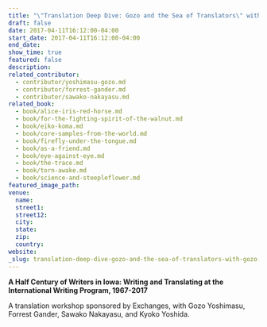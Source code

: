 ```yaml
---
title: "\"Translation Deep Dive: Gozo and the Sea of Translators\" with Gozo Yoshimasu, Forrest Gander, Sawako Nakayasu, and Kyoko Yoshida, Iowa city"
draft: false
date: 2017-04-11T16:12:00-04:00
start_date: 2017-04-11T16:12:00-04:00
end_date:
show_time: true
featured: false
description:
related_contributor:
  - contributor/yoshimasu-gozo.md
  - contributor/forrest-gander.md
  - contributor/sawako-nakayasu.md
related_book:
  - book/alice-iris-red-horse.md
  - book/for-the-fighting-spirit-of-the-walnut.md
  - book/eiko-koma.md
  - book/core-samples-from-the-world.md
  - book/firefly-under-the-tongue.md
  - book/as-a-friend.md
  - book/eye-against-eye.md
  - book/the-trace.md
  - book/torn-awake.md
  - book/science-and-steepleflower.md
featured_image_path:
venue:
  name:
  street1:
  street12:
  city:
  state:
  zip:
  country:
website:
_slug: translation-deep-dive-gozo-and-the-sea-of-translators-with-gozo-yoshimasu-forrest-gander-sawako-nakayasu-and-kyoko-yoshida-iowa-city
---
```


**A Half Century of Writers in Iowa: Writing and Translating at the International Writing Program, 1967-2017**

A translation workshop sponsored by Exchanges, with Gozo Yoshimasu, Forrest Gander, Sawako Nakayasu, and Kyoko Yoshida.

